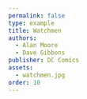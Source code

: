 ```yaml
---
permalink: false
type: example
title: Watchmen
authors: 
  - Alan Moore
  - Dave Gibbons
publisher: DC Comics
assets: 
  - watchmen.jpg
order: 10
---
```

